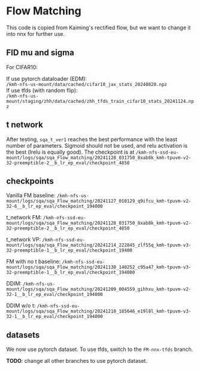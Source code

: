 # Flow Matching

This code is copied from Kaiming's rectified flow, but we want to change it into nnx for further use.

## FID mu and sigma

For CIFAR10:

If use pytorch dataloader (EDM):  
`/kmh-nfs-us-mount/data/cached/cifar10_jax_stats_20240820.npz`  
If use tfds (with random flip):  
`/kmh-nfs-us-mount/staging/zhh/data/cached/zhh_tfds_train_cifar10_stats_20241124.npz`

## t network

After testing, `sqa_t_ver1` reaches the best performance with the least number of parameters. Sigmoid should not be used, and relu activation is the best (lrelu is equally good). The checkpoint is at `/kmh-nfs-ssd-eu-mount/logs/sqa/sqa_Flow_matching/20241128_031750_8xab8k_kmh-tpuvm-v2-32-preemptible-2__b_lr_ep_eval/checkpoint_4850`

## checkpoints

Vanilla FM baseline: `/kmh-nfs-us-mount/logs/sqa/sqa_Flow_matching/20241127_010129_q9ifcu_kmh-tpuvm-v2-32-6__b_lr_ep_eval/checkpoint_194000`

t_network FM: `/kmh-nfs-ssd-eu-mount/logs/sqa/sqa_Flow_matching/20241128_031750_8xab8k_kmh-tpuvm-v2-32-preemptible-2__b_lr_ep_eval/checkpoint_4850`

t_network VP: `/kmh-nfs-ssd-eu-mount/logs/sqa/sqa_Flow_matching/20241214_222845_zlf55q_kmh-tpuvm-v3-32-preemptible-1__b_lr_ep_eval/checkpoint_19400`

FM with no t baseline: `/kmh-nfs-ssd-eu-mount/logs/sqa/sqa_Flow_matching/20241130_140252_c95a47_kmh-tpuvm-v3-32-preemptible-1__b_lr_ep_eval/checkpoint_194000`

DDIM: `/kmh-nfs-us-mount/logs/sqa/sqa_Flow_matching/20241209_004559_gihhxu_kmh-tpuvm-v2-32-1__b_lr_ep_eval/checkpoint_194000`

DDIM w/o t: `/kmh-nfs-ssd-eu-mount/logs/sqa/sqa_Flow_matching/20241210_185646_e19l8l_kmh-tpuvm-v3-32-1__b_lr_ep_eval/checkpoint_194000`
## datasets

We now use pytorch dataset. To use tfds, switch to the `FM-nnx-tfds` branch.

__TODO__: change all other branches to use pytorch dataset.